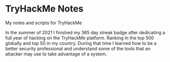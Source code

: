 # TryHackMe Notes
My notes and scripts for TryHackMe

In the summer of 2021 I finished my 365 day streak badge after dedicating a full year of hacking on the TryHackMe platform.  Ranking in the top 500 globally and top 50 in my country.  During that time I learned how to be a better security professional and understand some of the tools that an attacker may use to take advantage of a system.
